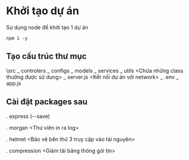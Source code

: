 # Khởi tạo dự án

Sự dụng node để khởi tạo 1 dự án

```
npm i -y
```

## Tạo cấu trúc thư mục

\src
\_ controlers
\_ configs
\_ models
\_ services
\_ utils <Chứa những class thường được sử dụng>
\_ server.js <Kết nối dự án với network>
\_ .env
\_ app.js

## Cài đặt packages sau

. express (--save)

. morgan <Thư viên in ra log>

. helmet <Bảo vệ bên thứ 3 truy cập vào tài nguyên>

. compression <Giảm tải băng thông gói tin>

